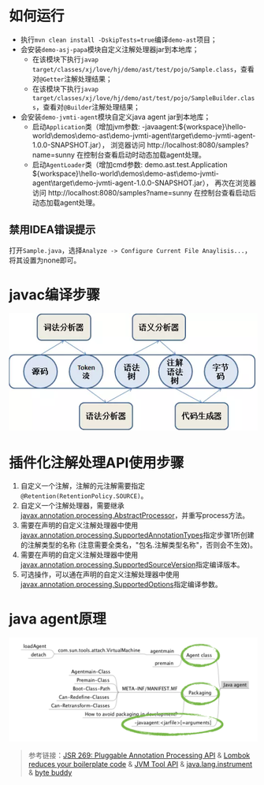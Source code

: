 # 如何运行

- 执行`mvn clean install -DskipTests=true`编译`demo-ast`项目；
- 会安装`demo-asj-papa`模块自定义注解处理器jar到本地库；
  - 在该模块下执行`javap target/classes/xj/love/hj/demo/ast/test/pojo/Sample.class`，查看对`@Getter`注解处理结果；
  - 在该模块下执行`javap target/classes/xj/love/hj/demo/ast/test/pojo/SampleBuilder.class`，查看对`@Builder`注解处理结果；
- 会安装`demo-jvmti-agent`模块自定义java agent jar到本地库；
  - 启动`Application`类（增加jvm参数: -javaagent:${workspace}\hello-world\demos\demo-ast\demo-jvmti-agent\target\demo-jvmti-agent-1.0.0-SNAPSHOT.jar），
  浏览器访问 http://localhost:8080/samples?name=sunny 在控制台查看启动时动态加载agent处理。
  - 启动`AgentLoader`类（增加cmd参数: demo.ast.test.Application ${workspace}\hello-world\demos\demo-ast\demo-jvmti-agent\target\demo-jvmti-agent-1.0.0-SNAPSHOT.jar），
  再次在浏览器访问 http://localhost:8080/samples?name=sunny 在控制台查看启动后动态加载agent处理。

## 禁用IDEA错误提示

打开`Sample.java`，选择`Analyze -> Configure Current File Anaylisis...`，将其设置为none即可。

# javac编译步骤

![javac](./images/javac.png)

# 插件化注解处理API使用步骤

1. 自定义一个注解，注解的元注解需要指定`@Retention(RetentionPolicy.SOURCE)`。
2. 自定义一个注解处理器，需要继承[javax.annotation.processing.AbstractProcessor](https://docs.oracle.com/javase/8/docs/api/javax/annotation/processing/AbstractProcessor.html)，并重写process方法。
3. 需要在声明的自定义注解处理器中使用[javax.annotation.processing.SupportedAnnotationTypes](https://docs.oracle.com/javase/8/docs/api/javax/annotation/processing/SupportedAnnotationTypes.html)指定步骤1所创建的注解类型的名称
(注意需要全类名，"包名.注解类型名称"，否则会不生效)。
4. 需要在声明的自定义注解处理器中使用[javax.annotation.processing.SupportedSourceVersion](https://docs.oracle.com/javase/8/docs/api/javax/annotation/processing/SupportedSourceVersion.html)指定编译版本。
5. 可选操作，可以通在声明的自定义注解处理器中使用[javax.annotation.processing.SupportedOptions](https://docs.oracle.com/javase/8/docs/api/javax/annotation/processing/SupportedOptions.html)指定编译参数。

# java agent原理

![javaagent](./images/java-agent.png)

> 参考链接：[JSR 269: Pluggable Annotation Processing API](https://jcp.org/en/jsr/detail?id=269)
& [Lombok reduces your boilerplate code](https://blog.frankel.ch/lombok-reduces-your-boilerplate-code/)
& [JVM Tool API](https://docs.oracle.com/javase/7/docs/platform/jvmti/jvmti.html)
& [java.lang.instrument](https://docs.oracle.com/javase/8/docs/api/java/lang/instrument/package-summary.html)
& [byte buddy](https://github.com/raphw/byte-buddy)
